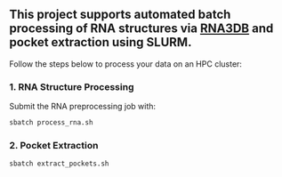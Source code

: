 ## This project supports automated batch processing of RNA structures via [RNA3DB](https://github.com/marcellszi/rna3db/tree/main/scripts) and pocket extraction using SLURM.  
Follow the steps below to process your data on an HPC cluster:

### 1. RNA Structure Processing

Submit the RNA preprocessing job with:

```bash
sbatch process_rna.sh
```

### 2. Pocket Extraction

```bash
sbatch extract_pockets.sh
```
